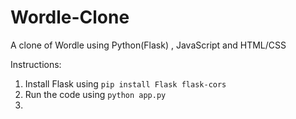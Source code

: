 # Wordle-Clone
A clone of Wordle using Python(Flask) , JavaScript and HTML/CSS

Instructions:

1. Install Flask using ```pip install Flask flask-cors```
2. Run the code using ```python app.py```
3. 
